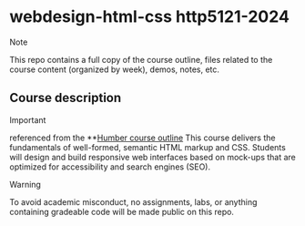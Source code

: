 # webdesign-html-css http5121-2024
> [!NOTE] 
>This repo contains a full copy of the course outline, files related to the course content (organized by week), demos, notes, etc.

## Course description
> [!IMPORTANT] 
> referenced from the **[Humber course outline](https://humber.ca/transferoptions/course-outlines/outline.html?code=HTTP%205121&view=1&year=2024)
> This course delivers the fundamentals of well-formed, semantic HTML markup and CSS. Students will design and build responsive web interfaces based on mock-ups that are optimized for accessibility and search engines (SEO).

> [!WARNING] 
> To avoid academic misconduct, no assignments, labs, or anything containing gradeable code will be made public on this repo.
